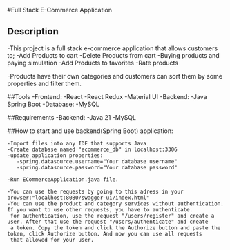#Full Stack E-Commerce Application

## Description

-This project is a full stack e-commerce application that allows customers to;
   -Add Products to cart
   -Delete Products from cart
   -Buying products and paying simulation
   -Add Products to favorites
   -Rate products

-Products have their own categories and customers can sort them by some properties and filter them.

##Tools
   -Frontend:
     -React
     -React Redux
     -Material UI
   -Backend:
     -Java Spring Boot
   -Database:
      -MySQL

##Requirements
    -Backend:
     -Java 21
     -MySQL

##How to start and use backend(Spring Boot) application:

    -Import files into any IDE that supports Java
    -Create database named "ecommerce_db" in localhost:3306 
    -update application properties:
       -spring.datasource.username="Your database username"
       -spring.datasource.password="Your database password"

    -Run ECommerceApplication.java file.

    -You can use the requests by going to this adress in your browser:"localhost:8080/swagger-ui/index.html"
    -You can use the product and category services without authentication. If you want to use other requests, you have to authenticate.
     for authentication, use the request "/users/register" and create a user. After that use the request "/users/authenticate" and create
     a token. Copy the token and click the Authorize button and paste the token, click Authorize button. And now you can use all requests
     that allowed for your user.

     



